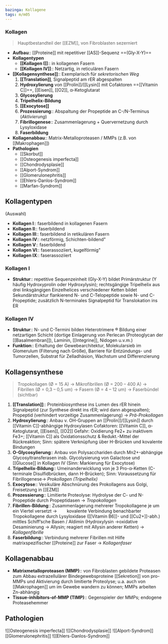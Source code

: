 ```yaml
---
bazinga: Kollagene
tags: m/m05
---
```

### Kollagen
> Hauptbestandteil der [[EZM]], von Fibroblasten sezerniert
- **Aufbau**:: [[Proteine]] mit repetitiver [[AS]]-Sequenz ==(Gly-X-Y)==
- **Kollagentypen**
	- **[[Kollagen I]]**:: in kollagenen Fasern
	- **[[Kollagen IV]]**:: Netzartig, in reticulären Fasern
- **[[Kollagensynthese]]**:: Exemplarisch für *sekretorischen Weg*
	1. **[[Translation]]**, Signalpeptid am rER abgespalten
	2. **Hydroxylierung** von [[Prolin]]/[[Lysin]] mit Cofaktoren ==[[Vitamin C]]==, [[Eisen]], [[O2]], α-Ketoglutarat
	3. **Glycosylierung**
	4. **Tripelhelix-Bildung**
	5. **[[Exocytose]]**
	6. **Prozessierung**:: Abspaltung der Propeptide an C-/N-Terminus (*Aktivierung*)
	7. **Fibrillogenese**:: Zusammenlagerung + Quervernetzung durch Lysyloxidase
	8. **Faserbildung**
- **Kollagenabbau**:: Matrix-Metalloproteasen / MMPs (z.B. von [[Makrophagen]])
- **Pathologien**
	- [[Skorbut]]
	- [[Osteogenesis imperfecta]]
	- [[Chondrodysplasie]]
	- [[Alport-Syndrom]]
	- [[Glomerulonephritis]]
	- [[Ehlers-Danlos-Syndrom]]
	- [[Marfan-Syndrom]]

## Kollagentypen
(Auswahl)
- **Kollagen I**:: faserbildend in kollagenen Fasern
- **Kollagen II**:: faserbildend
- **Kollagen III**:: faserbildend in retikulären Fasern
- **Kollagen IV**:: netzförmig, Schichten-bildend"
- **Kollagen V**:: faserbildend
- **Kollagen VI**:: faserassoziiert, kugelförmig"
- **Kollagen IX**:: faserassoziiert

### Kollagen I
- **Struktur**:: repetitive Sequenzeinheit (Gly-X-Y) bildet Primärstruktur (Y häufig Hydroxyprolin oder Hydroxylysin); rechtsgängige Tripelhelix aus drei linksgängigen Einzelhelices verschiedener Ketten bildet Sekundärstruktur flankierend N- und C-Telopeptide sowie N- und C-Propeptide; zusätzlich N-terminales Signalpeptid für Translokation ins ER

### Kollagen IV

- **Struktur**:: N- und C-Termini bilden Heterotrimere ® Bildung einer netzartigen Schicht (dortige Einlagerung von Perlecan (Proteoglycan der [[Basalmembran]]), Laminin, [[Integrine]], Nidogen u.v.m.)
- **Funktion**:: Erhaltung der Gewebearchitektur, Molekularsieb im Glomerulum (Filterung nach Größe), Barriere für Entzündungs- und Tumorzellen, Substrat für Zelladhäsion, Wachstum und Differenzierung



## Kollagensynthese
> Tropokollagen (Ø = 15 A) → Mikrofibrillen (Ø = 200 – 400 A) → Fibrillen (Ø = 0,3 – 0,5 um) → Fasern (Ø = 4 – 12 um) → Faserbündel (sichtbar)

1. **[[Translation]]**:: Proteinbiosynthese ins Lumen des rER hinein Signalpeptid (zur Synthese direkt ins rER; wird dann abgespalten); Propeptid (verhindert vorzeitige Zusammenlagerung) → *Prä-Prokollagen*
2. **Hydroxylierung**:: Anbau v. OH-Gruppen an [[Prolin]]/[[Lysin]] durch [[Vitamin C]]-abhängige Hydroxylasen Cofaktoren: [[Vitamin C]], α-Ketoglutarat, [[Eisen]], [[O2]] Gefahr: Oxidierung Fe2+ zu inaktivem Fe3+; [[Vitamin C]] als Oxidationsschutz & Redukt.-Mittel der Rückreaktion; Sinn: spätere Verknüpfung über H-Brücken und kovalente Bindungen
3. **O-Glycosylierung**:: Anbau von Polysacchariden durch Mn2+-abhängige Glycosyltransferasen insb. Glycolysierung von Galactose und [[Glucose]] in Kollagen IV (Sinn: Markierung für Exocytose)
4. **Tripelhelix-Bildung**:: Umeinanderwicklung von je 3 Pro-α-Ketten (C-terminale Disulfidbrücken, dann H-Brücken); Sinn: Voraussetzung für Fibrillogenese→ *Prokollagen (Tripelhelix)*
5. **Exocytose**:: Vesikuläre Abschnürung des Prokollagens aus Golgi, Freisetzung in [[EZM]]
6. **Prozessierung**:: Limitierte Proteolyse: Hydrolyse der C- und N-Propeptide durch Propeptidasen → *Tropokollagen*
7. **Fibrillen-Bildung**:: Zusammenlagerung mehrerer Tropokollagene je um ein Viertel versetzt →        kovalente Verbindung benachbarter Tropokollagene durch Lysyloxidase ([[Vitamin B6]]- und [[Cu2+]]-abh.) mittles Schiff’sche Basen / Aldimin (Hydroxylysin →oxidative Desaminierung → Allysin; reagiert mit Allysin anderer Ketten) → *Kollagenfibrille*
8. **Faserbildung**:: Verbindung mehrerer Fibrillen mit Hilfe matrixspezifischer [[Proteine]] zur Faser → *Kollagenfaser*


## Kollagenabbau

- **Matrixmetalloproteasen (MMP)**:: von Fibroblasten gebildete Proteasen zum Abbau extrazellulärer Bindegewebsproteine [[Sekretion]] von pro-MMPs und Aktivierung durch limitierte Proteolyse; u.a. auch von [[Makrophagen]] um im Gewebe wandern zu können; MMPs arbeiten Zn-abhängig
- **Tissue-inhibitors-of-MMP (TIMP)**:: Gegenspieler der MMPs; endogene Proteasehemmer



## Pathologien

![[Osteogenesis imperfecta]]
![[Chondrodysplasie]]
![[Alport-Syndrom]]
[[Glomerulonephritis]]
![[Ehlers-Danlos-Syndrom]]